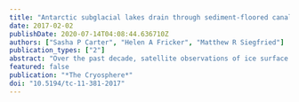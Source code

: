 ```yaml
---
title: "Antarctic subglacial lakes drain through sediment-floored canals: Theory and model testing on real and idealized domains"
date: 2017-02-02
publishDate: 2020-07-14T04:08:44.636710Z
authors: ["Sasha P Carter", "Helen A Fricker", "Matthew R Siegfried"]
publication_types: ["2"]
abstract: "Over the past decade, satellite observations of ice surface height have revealed that active subglacial lake systems are widespread under the Antarctic Ice Sheet, including the ice streams. For some of these systems, additional observations of ice-stream motion have shown that lake activity can affect ice-stream dynamics. Despite all this new information, we still have insufficient understanding of the lake-drainage process to incorporate it into ice-sheet models. Process models for drainage of ice-dammed lakes based on conventional R-channels incised into the base of the ice through melting are unable to reproduce the timing and magnitude of drainage from Antarctic subglacial lakes estimated from satellite altimetry given the low hydraulic gradients along which such lakes drain. We have developed an alternative process model, in which channels are mechanically eroded into the underlying deformable subglacial sediment. When applied to the known active lakes of the Whillans–Mercer ice-stream system, the model successfully reproduced both the inferred magnitudes and recurrence intervals of lake-volume changes, derived from Ice, Cloud and land Elevation Satellite (ICESat) laser altimeter data for the period 2003–2009. Water pressures in our model changed as the flood evolved: during drainage, water pressures initially increased as water flowed out of the lake primarily via a distributed system, then decreased as the channelized system grew, establishing a pressure gradient that drew water away from the distributed system. This evolution of the drainage system can result in the observed internal variability of ice flow over time. If we are correct that active subglacial lakes drain through canals in the sediment, this mechanism also implies that active lakes are typically located in regions underlain by thick subglacial sediment, which may explain why they are not readily observed using radio-echo-sounding techniques."
featured: false
publication: "*The Cryo­sphere*"
doi: "10.5194/tc-11-381-2017"
---
```


